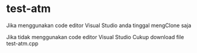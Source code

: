 # test-atm
Jika menggunakan code editor Visual Studio anda tinggal mengClone saja

Jika tidak menggunakan code editor Visual Studio Cukup download file test-atm.cpp

